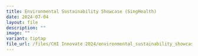 ```yaml
---
title: Environmental Sustainability Showcase (SingHealth)
date: 2024-07-04
layout: file
description: ""
image: ""
variant: tiptap
file_url: /files/CHI Innovate 2024/environmental_sustainability_showcase_singhealth.pdf
---
```

